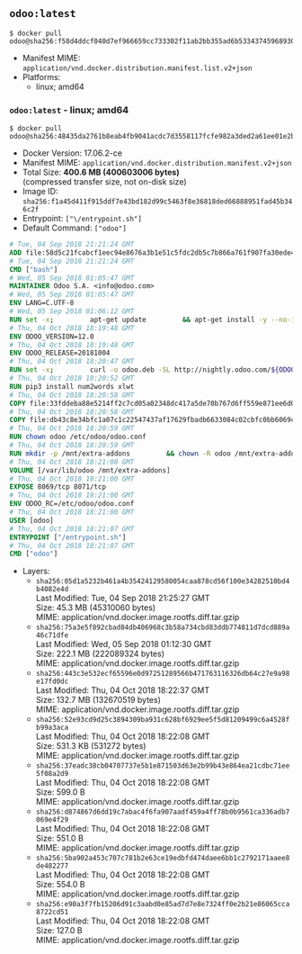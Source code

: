 ## `odoo:latest`

```console
$ docker pull odoo@sha256:f58d4ddcf040d7ef966659cc733302f11ab2bb355ad6b533437459689308600b
```

-	Manifest MIME: `application/vnd.docker.distribution.manifest.list.v2+json`
-	Platforms:
	-	linux; amd64

### `odoo:latest` - linux; amd64

```console
$ docker pull odoo@sha256:48435da2761b8eab4fb9041acdc7d3558117fcfe982a3ded2a61ee01e2b0351b
```

-	Docker Version: 17.06.2-ce
-	Manifest MIME: `application/vnd.docker.distribution.manifest.v2+json`
-	Total Size: **400.6 MB (400603006 bytes)**  
	(compressed transfer size, not on-disk size)
-	Image ID: `sha256:f1a45d411f915ddf7e43bd182d99c5463f8e36818ded66888951fad45b346c2f`
-	Entrypoint: `["\/entrypoint.sh"]`
-	Default Command: `["odoo"]`

```dockerfile
# Tue, 04 Sep 2018 21:21:24 GMT
ADD file:58d5c21fcabcf1eec94e8676a3b1e51c5fdc2db5c7b866a761f907fa30ede4d8 in / 
# Tue, 04 Sep 2018 21:21:24 GMT
CMD ["bash"]
# Wed, 05 Sep 2018 01:05:47 GMT
MAINTAINER Odoo S.A. <info@odoo.com>
# Wed, 05 Sep 2018 01:05:47 GMT
ENV LANG=C.UTF-8
# Wed, 05 Sep 2018 01:06:12 GMT
RUN set -x;         apt-get update         && apt-get install -y --no-install-recommends             ca-certificates             curl             node-less             python3-pip             python3-setuptools             python3-renderpm             libssl1.0-dev             xz-utils             python3-watchdog         && curl -o wkhtmltox.tar.xz -SL https://github.com/wkhtmltopdf/wkhtmltopdf/releases/download/0.12.4/wkhtmltox-0.12.4_linux-generic-amd64.tar.xz         && echo '3f923f425d345940089e44c1466f6408b9619562 wkhtmltox.tar.xz' | sha1sum -c -         && tar xvf wkhtmltox.tar.xz         && cp wkhtmltox/lib/* /usr/local/lib/         && cp wkhtmltox/bin/* /usr/local/bin/         && cp -r wkhtmltox/share/man/man1 /usr/local/share/man/
# Thu, 04 Oct 2018 18:19:48 GMT
ENV ODOO_VERSION=12.0
# Thu, 04 Oct 2018 18:19:48 GMT
ENV ODOO_RELEASE=20181004
# Thu, 04 Oct 2018 18:20:47 GMT
RUN set -x;         curl -o odoo.deb -SL http://nightly.odoo.com/${ODOO_VERSION}/nightly/deb/odoo_${ODOO_VERSION}.${ODOO_RELEASE}_all.deb         && echo '3c8718416df355bc823a0c1cb4af6b8141183a3b odoo.deb' | sha1sum -c -         && dpkg --force-depends -i odoo.deb         && apt-get update         && apt-get -y install -f --no-install-recommends         && rm -rf /var/lib/apt/lists/* odoo.deb
# Thu, 04 Oct 2018 18:20:52 GMT
RUN pip3 install num2words xlwt
# Thu, 04 Oct 2018 18:20:58 GMT
COPY file:33fddeba88e5214ff2c7cd05a02348dc417a5de70b767d6ff559e871ee6d046a in / 
# Thu, 04 Oct 2018 18:20:58 GMT
COPY file:db43c8e34bfc1a07c1c22547437af17629fbadb6633084c02cbfc0bb6069c9fd in /etc/odoo/ 
# Thu, 04 Oct 2018 18:20:59 GMT
RUN chown odoo /etc/odoo/odoo.conf
# Thu, 04 Oct 2018 18:20:59 GMT
RUN mkdir -p /mnt/extra-addons         && chown -R odoo /mnt/extra-addons
# Thu, 04 Oct 2018 18:21:00 GMT
VOLUME [/var/lib/odoo /mnt/extra-addons]
# Thu, 04 Oct 2018 18:21:00 GMT
EXPOSE 8069/tcp 8071/tcp
# Thu, 04 Oct 2018 18:21:00 GMT
ENV ODOO_RC=/etc/odoo/odoo.conf
# Thu, 04 Oct 2018 18:21:00 GMT
USER [odoo]
# Thu, 04 Oct 2018 18:21:07 GMT
ENTRYPOINT ["/entrypoint.sh"]
# Thu, 04 Oct 2018 18:21:07 GMT
CMD ["odoo"]
```

-	Layers:
	-	`sha256:05d1a5232b461a4b35424129580054caa878cd56f100e34282510bd4b4082e4d`  
		Last Modified: Tue, 04 Sep 2018 21:25:27 GMT  
		Size: 45.3 MB (45310060 bytes)  
		MIME: application/vnd.docker.image.rootfs.diff.tar.gzip
	-	`sha256:75a3e5f892cbad84db406968c3b58a734cbd83ddb774811d7dcd889a46c71dfe`  
		Last Modified: Wed, 05 Sep 2018 01:12:30 GMT  
		Size: 222.1 MB (222089324 bytes)  
		MIME: application/vnd.docker.image.rootfs.diff.tar.gzip
	-	`sha256:443c3e532ecf65596e0d97251289566b471763116326db64c27e9a98e17fd0dc`  
		Last Modified: Thu, 04 Oct 2018 18:22:37 GMT  
		Size: 132.7 MB (132670519 bytes)  
		MIME: application/vnd.docker.image.rootfs.diff.tar.gzip
	-	`sha256:52e93cd9d25c3894309ba931c628bf6929ee5f5d81209499c6a4528fb99a3aca`  
		Last Modified: Thu, 04 Oct 2018 18:22:08 GMT  
		Size: 531.3 KB (531272 bytes)  
		MIME: application/vnd.docker.image.rootfs.diff.tar.gzip
	-	`sha256:37eadc38cb04707737e5b1e871503d63e2b99b43e864ea21cdbc71ee5f08a2d9`  
		Last Modified: Thu, 04 Oct 2018 18:22:08 GMT  
		Size: 599.0 B  
		MIME: application/vnd.docker.image.rootfs.diff.tar.gzip
	-	`sha256:d874867d6dd19c7abac4f6fa907aadf459a4ff78b0b9561ca336adb7069e4f29`  
		Last Modified: Thu, 04 Oct 2018 18:22:08 GMT  
		Size: 551.0 B  
		MIME: application/vnd.docker.image.rootfs.diff.tar.gzip
	-	`sha256:5ba902a453c707c781b2e63ce19edbfd474daee6bb1c2792171aaee8de482277`  
		Last Modified: Thu, 04 Oct 2018 18:22:08 GMT  
		Size: 554.0 B  
		MIME: application/vnd.docker.image.rootfs.diff.tar.gzip
	-	`sha256:e90a3f7fb15206d91c3aabd0e85ad7d7e8e7324ff0e2b21e86065cca8722cd51`  
		Last Modified: Thu, 04 Oct 2018 18:22:08 GMT  
		Size: 127.0 B  
		MIME: application/vnd.docker.image.rootfs.diff.tar.gzip
